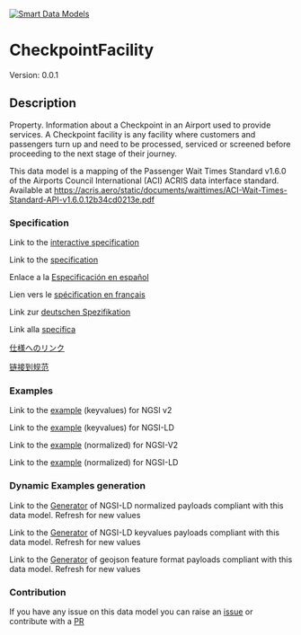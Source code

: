 [![Smart Data Models](https://smartdatamodels.org/wp-content/uploads/2022/01/SmartDataModels_logo.png "Logo")](https://smartdatamodels.org)
# CheckpointFacility
Version: 0.0.1

## Description 

Property. Information about a Checkpoint in an Airport used to provide services. A Checkpoint facility is any facility where customers and passengers turn up and need to be processed, serviced or screened before proceeding to the next stage of their journey. 

This data model is a mapping of the Passenger Wait Times Standard v1.6.0 of the Airports Council International (ACI) ACRIS data interface standard. Available at https://acris.aero/static/documents/waittimes/ACI-Wait-Times-Standard-API-v1.6.0.12b34cd0213e.pdf
### Specification

Link to the [interactive specification](https://swagger.lab.fiware.org/?url=https://smart-data-models.github.io/dataModel.ACRIS/CheckpointFacility/swagger.yaml)

Link to the [specification](https://github.com/smart-data-models/dataModel.ACRIS/blob/master/CheckpointFacility/doc/spec.md)

Enlace a la [Especificación en español](https://github.com/smart-data-models/dataModel.ACRIS/blob/master/CheckpointFacility/doc/spec_ES.md)

Lien vers le [spécification en français](https://github.com/smart-data-models/dataModel.ACRIS/blob/master/CheckpointFacility/doc/spec_FR.md)

Link zur [deutschen Spezifikation](https://github.com/smart-data-models/dataModel.ACRIS/blob/master/CheckpointFacility/doc/spec_DE.md)

Link alla [specifica](https://github.com/smart-data-models/dataModel.ACRIS/blob/master/CheckpointFacility/doc/spec_IT.md)

[仕様へのリンク](https://github.com/smart-data-models/dataModel.ACRIS/blob/master/CheckpointFacility/doc/spec_JA.md)

[链接到规范](https://github.com/smart-data-models/dataModel.ACRIS/blob/master/CheckpointFacility/doc/spec_ZH.md)
### Examples

Link to the [example](https://smart-data-models.github.io/dataModel.ACRIS/CheckpointFacility/examples/example.json) (keyvalues) for NGSI v2

Link to the [example](https://smart-data-models.github.io/dataModel.ACRIS/CheckpointFacility/examples/example.jsonld) (keyvalues) for NGSI-LD

Link to the [example](https://smart-data-models.github.io/dataModel.ACRIS/CheckpointFacility/examples/example-normalized.json) (normalized) for NGSI-V2

Link to the [example](https://smart-data-models.github.io/dataModel.ACRIS/CheckpointFacility/examples/example-normalized.jsonld) (normalized) for NGSI-LD
### Dynamic Examples generation

Link to the [Generator](https://smartdatamodels.org/extra/ngsi-ld_generator.php?schemaUrl=https://raw.githubusercontent.com/smart-data-models/dataModel.ACRIS/master/CheckpointFacility/schema.json&email=info@smartdatamodels.org) of NGSI-LD normalized payloads compliant with this data model. Refresh for new values

Link to the [Generator](https://smartdatamodels.org/extra/ngsi-ld_generator_keyvalues.php?schemaUrl=https://raw.githubusercontent.com/smart-data-models/dataModel.ACRIS/master/CheckpointFacility/schema.json&email=info@smartdatamodels.org) of NGSI-LD keyvalues payloads compliant with this data model. Refresh for new values

Link to the [Generator](https://smartdatamodels.org/extra/geojson_features_generator.php?schemaUrl=https://raw.githubusercontent.com/smart-data-models/dataModel.ACRIS/master/CheckpointFacility/schema.json&email=info@smartdatamodels.org) of geojson feature format payloads compliant with this data model. Refresh for new values
### Contribution

 If you have any issue on this data model you can raise an [issue](https://github.com/smart-data-models/dataModel.ACRIS/issues)  or contribute with a [PR](https://github.com/smart-data-models/dataModel.ACRIS/pulls)